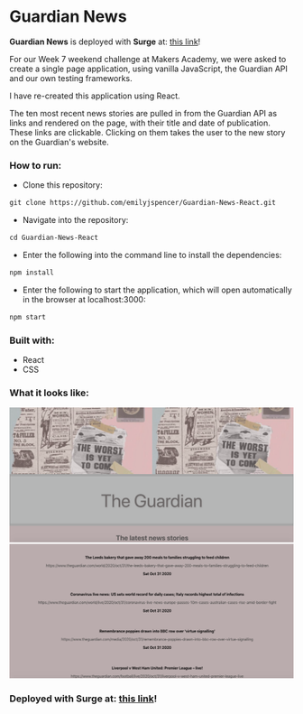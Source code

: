 # Guardian News

**Guardian News** is deployed with **Surge** at: [this link](http://sable-notebook.surge.sh/)!

For our Week 7 weekend challenge at Makers Academy, we were asked to create a single page application, using vanilla JavaScript, the Guardian API and our own testing frameworks.

I have re-created this application using React.

The ten most recent news stories are pulled in from the Guardian API as links and rendered on the page, with their title and date of publication.
These links are clickable. Clicking on them takes the user to the new story on the Guardian's website.

### How to run:

* Clone this repository: 
```html
git clone https://github.com/emilyjspencer/Guardian-News-React.git
```

* Navigate into the repository:
```html
cd Guardian-News-React
```

* Enter the following into the command line to install the dependencies:
```html
npm install
```
* Enter the following to start the application, which will open automatically in the browser at localhost:3000:
```html
npm start
```


### Built with:

* React
* CSS

### What it looks like:

![guardianbanner](main2.png)
![guardiannews](links.png)

### Deployed with Surge at: [this link](http://sable-notebook.surge.sh/)!



